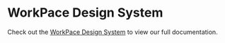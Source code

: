 # WorkPace Design System

Check out the [WorkPace Design System](https://workpace.dev) to view our full documentation.
